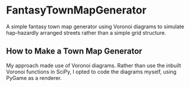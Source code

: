 # FantasyTownMapGenerator
A simple fantasy town map generator using Voronoi diagrams to simulate hap-hazardly arranged streets rather than a simple grid structure.

## How to Make a Town Map Generator
My approach made use of Voronoi diagrams. Rather than use the inbuilt Voronoi functions in SciPy, I opted to code the diagrams myself, using PyGame as a renderer.
